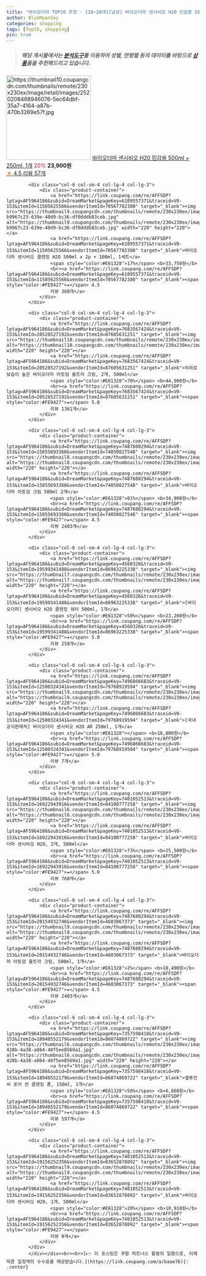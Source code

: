 ```yaml
---
title: "바이오더마 TOP10 추천 - [10~20대][남성] 바이오더마 센시비오 H20 민감용 500ml + 250ml, 1개"
author: BlueMoonSky
categories: shopping
tags: [Top10, shopping]
pin: true
---
```


> ##### 해당 게시물에서는 [**분석도구**](https://itemscout.io/)를 이용하여 **성별**, **연령별** 등의 데이터를 바탕으로 [**상품**](https://link.coupang.com/a/baae76)들을 추천해드리고 있습니다.
<div class="container"><div class="row">
            <div class="col-6 col-sm-4 col-lg-4 col-lg-3">
                <div class="product-container">
                    <a href="https://link.coupang.com/re/AFFSDP?lptag=AF5964186&subid=DreamMarket&pageKey=3673350&traceid=V0-153&itemId=18115589&vendorItemId=3017222271" target="_blank"><img src="https://thumbnail10.coupangcdn.com/thumbnails/remote/230x230ex/image/retail/images/2520208468946076-5ec64dbf-35a7-4164-a87b-470b3269e57f.jpg" alt="https://thumbnail10.coupangcdn.com/thumbnails/remote/230x230ex/image/retail/images/2520208468946076-5ec64dbf-35a7-4164-a87b-470b3269e57f.jpg" width="220" height="220"></a>
                    <a href="https://link.coupang.com/re/AFFSDP?lptag=AF5964186&subid=DreamMarket&pageKey=3673350&traceid=V0-153&itemId=18115589&vendorItemId=3017222271" target="_blank">바이오더마 센시비오 H20 민감용 500ml + 250ml, 1개</a>
                    <span style="color:#E61328">20%</span> <b>23,900원</b>
                    <br><a href="https://link.coupang.com/re/AFFSDP?lptag=AF5964186&subid=DreamMarket&pageKey=3673350&traceid=V0-153&itemId=18115589&vendorItemId=3017222271" target="_blank"><span style="color:#FE9427">★</span> 4.5
                    리뷰 57개</a>
                </div>
            </div>
            
            <div class="col-6 col-sm-4 col-lg-4 col-lg-3">
                <div class="product-container">
                    <a href="https://link.coupang.com/re/AFFSDP?lptag=AF5964186&subid=DreamMarket&pageKey=6109557371&traceid=V0-153&itemId=11505625566&vendorItemId=70567782380" target="_blank"><img src="https://thumbnail9.coupangcdn.com/thumbnails/remote/230x230ex/image/retail/images/3473212743536268-b9967c23-639e-40d9-bc36-df0dddb83ceb.jpg" alt="https://thumbnail9.coupangcdn.com/thumbnails/remote/230x230ex/image/retail/images/3473212743536268-b9967c23-639e-40d9-bc36-df0dddb83ceb.jpg" width="220" height="220"></a>
                    <a href="https://link.coupang.com/re/AFFSDP?lptag=AF5964186&subid=DreamMarket&pageKey=6109557371&traceid=V0-153&itemId=11505625566&vendorItemId=70567782380" target="_blank">바이오더마 센시비오 클렌징 H2O 500ml x 2p + 100ml, 1세트</a>
                    <span style="color:#E61328">17%</span> <b>33,750원</b>
                    <br><a href="https://link.coupang.com/re/AFFSDP?lptag=AF5964186&subid=DreamMarket&pageKey=6109557371&traceid=V0-153&itemId=11505625566&vendorItemId=70567782380" target="_blank"><span style="color:#FE9427">★</span> 4.5
                    리뷰 360개</a>
                </div>
            </div>
            
            <div class="col-6 col-sm-4 col-lg-4 col-lg-3">
                <div class="product-container">
                    <a href="https://link.coupang.com/re/AFFSDP?lptag=AF5964186&subid=DreamMarket&pageKey=7683567424&traceid=V0-153&itemId=20528527192&vendorItemId=87605631251" target="_blank"><img src="https://thumbnail10.coupangcdn.com/thumbnails/remote/230x230ex/image/vendor_inventory/a610/d5b9ce5581f3faaf5c818b7e92a83776d2645a72c6c6b4edf5faf18f1ac9.jpg" alt="https://thumbnail10.coupangcdn.com/thumbnails/remote/230x230ex/image/vendor_inventory/a610/d5b9ce5581f3faaf5c818b7e92a83776d2645a72c6c6b4edf5faf18f1ac9.jpg" width="220" height="220"></a>
                    <a href="https://link.coupang.com/re/AFFSDP?lptag=AF5964186&subid=DreamMarket&pageKey=7683567424&traceid=V0-153&itemId=20528527192&vendorItemId=87605631251" target="_blank">의외로 보습이 높은 바이오더마 아토덤 울트라 크림, 2개, 500ml</a>
                    <span style="color:#E61328">70%</span> <b>44,900원</b>
                    <br><a href="https://link.coupang.com/re/AFFSDP?lptag=AF5964186&subid=DreamMarket&pageKey=7683567424&traceid=V0-153&itemId=20528527192&vendorItemId=87605631251" target="_blank"><span style="color:#FE9427">★</span> 5.0
                    리뷰 1361개</a>
                </div>
            </div>
            
            <div class="col-6 col-sm-4 col-lg-4 col-lg-3">
                <div class="product-container">
                    <a href="https://link.coupang.com/re/AFFSDP?lptag=AF5964186&subid=DreamMarket&pageKey=7487680294&traceid=V0-153&itemId=15855693360&vendorItemId=74050827548" target="_blank"><img src="https://thumbnail8.coupangcdn.com/thumbnails/remote/230x230ex/image/vendor_inventory/912a/fc056b50fa7b2c66c10498ea9b3788890110ee80a0e413779c3aa90d94e4.jpg" alt="https://thumbnail8.coupangcdn.com/thumbnails/remote/230x230ex/image/vendor_inventory/912a/fc056b50fa7b2c66c10498ea9b3788890110ee80a0e413779c3aa90d94e4.jpg" width="220" height="220"></a>
                    <a href="https://link.coupang.com/re/AFFSDP?lptag=AF5964186&subid=DreamMarket&pageKey=7487680294&traceid=V0-153&itemId=15855693360&vendorItemId=74050827548" target="_blank">바이오더마 아토덤 크림 500ml 2개</a>
                    <span style="color:#E61328">81%</span> <b>34,900원</b>
                    <br><a href="https://link.coupang.com/re/AFFSDP?lptag=AF5964186&subid=DreamMarket&pageKey=7487680294&traceid=V0-153&itemId=15855693360&vendorItemId=74050827548" target="_blank"><span style="color:#FE9427">★</span> 4.5
                    리뷰 2403개</a>
                </div>
            </div>
            
            <div class="col-6 col-sm-4 col-lg-4 col-lg-3">
                <div class="product-container">
                    <a href="https://link.coupang.com/re/AFFSDP?lptag=AF5964186&subid=DreamMarket&pageKey=4560326&traceid=V0-153&itemId=19599341488&vendorItemId=86963225338" target="_blank"><img src="https://thumbnail7.coupangcdn.com/thumbnails/remote/230x230ex/image/vendor_inventory/007c/513c220d59fec454fb3bf8237f35cee53b05607b53a145934ca646fa42af.jpg" alt="https://thumbnail7.coupangcdn.com/thumbnails/remote/230x230ex/image/vendor_inventory/007c/513c220d59fec454fb3bf8237f35cee53b05607b53a145934ca646fa42af.jpg" width="220" height="220"></a>
                    <a href="https://link.coupang.com/re/AFFSDP?lptag=AF5964186&subid=DreamMarket&pageKey=4560326&traceid=V0-153&itemId=19599341488&vendorItemId=86963225338" target="_blank">[바이오더마] 센시비오 H2O 클렌징 워터 500ml, 1개</a>
                    <span style="color:#E61328">50%</span> <b>23,200원</b>
                    <br><a href="https://link.coupang.com/re/AFFSDP?lptag=AF5964186&subid=DreamMarket&pageKey=4560326&traceid=V0-153&itemId=19599341488&vendorItemId=86963225338" target="_blank"><span style="color:#FE9427">★</span> 5.0
                    리뷰 258개</a>
                </div>
            </div>
            
            <div class="col-6 col-sm-4 col-lg-4 col-lg-3">
                <div class="product-container">
                    <a href="https://link.coupang.com/re/AFFSDP?lptag=AF5964186&subid=DreamMarket&pageKey=7496866683&traceid=V0-153&itemId=12500324341&vendorItemId=79768919594" target="_blank"><img src="https://thumbnail9.coupangcdn.com/thumbnails/remote/230x230ex/image/vendor_inventory/f065/74913da04463007ead62274640cc6718b00b8bf06ce4080de4dba01d2ec9.jpg" alt="https://thumbnail9.coupangcdn.com/thumbnails/remote/230x230ex/image/vendor_inventory/f065/74913da04463007ead62274640cc6718b00b8bf06ce4080de4dba01d2ec9.jpg" width="220" height="220"></a>
                    <a href="https://link.coupang.com/re/AFFSDP?lptag=AF5964186&subid=DreamMarket&pageKey=7496866683&traceid=V0-153&itemId=12500324341&vendorItemId=79768919594" target="_blank">[국내공식판매처] 바이오더마 센시비오 H2O AR 250ml, 1개</a>
                    <span style="color:#E61328"></span> <b>16,800원</b>
                    <br><a href="https://link.coupang.com/re/AFFSDP?lptag=AF5964186&subid=DreamMarket&pageKey=7496866683&traceid=V0-153&itemId=12500324341&vendorItemId=79768919594" target="_blank"><span style="color:#FE9427">★</span> 5.0
                    리뷰 7개</a>
                </div>
            </div>
            
            <div class="col-6 col-sm-4 col-lg-4 col-lg-3">
                <div class="product-container">
                    <a href="https://link.coupang.com/re/AFFSDP?lptag=AF5964186&subid=DreamMarket&pageKey=7401052513&traceid=V0-153&itemId=16922943916&vendorItemId=84100777258" target="_blank"><img src="https://thumbnail6.coupangcdn.com/thumbnails/remote/230x230ex/image/vendor_inventory/c101/84af6ba0fd7fb8ec76d4ce46f7da76d81e67f2426e3762661bde3f9fe40f.jpg" alt="https://thumbnail6.coupangcdn.com/thumbnails/remote/230x230ex/image/vendor_inventory/c101/84af6ba0fd7fb8ec76d4ce46f7da76d81e67f2426e3762661bde3f9fe40f.jpg" width="220" height="220"></a>
                    <a href="https://link.coupang.com/re/AFFSDP?lptag=AF5964186&subid=DreamMarket&pageKey=7401052513&traceid=V0-153&itemId=16922943916&vendorItemId=84100777258" target="_blank">바이오더마 센시비오 H2O, 2개, 500ml</a>
                    <span style="color:#E61328">73%</span> <b>25,500원</b>
                    <br><a href="https://link.coupang.com/re/AFFSDP?lptag=AF5964186&subid=DreamMarket&pageKey=7401052513&traceid=V0-153&itemId=16922943916&vendorItemId=84100777258" target="_blank"><span style="color:#FE9427">★</span> 5.0
                    리뷰 760개</a>
                </div>
            </div>
            
            <div class="col-6 col-sm-4 col-lg-4 col-lg-3">
                <div class="product-container">
                    <a href="https://link.coupang.com/re/AFFSDP?lptag=AF5964186&subid=DreamMarket&pageKey=7487680294&traceid=V0-153&itemId=20154932746&vendorItemId=4603067373" target="_blank"><img src="https://thumbnail9.coupangcdn.com/thumbnails/remote/230x230ex/image/vendor_inventory/287b/0fcc365ee1cb256407fab25bb2f30f2d431b86bb428229479b628cc7e2db.jpg" alt="https://thumbnail9.coupangcdn.com/thumbnails/remote/230x230ex/image/vendor_inventory/287b/0fcc365ee1cb256407fab25bb2f30f2d431b86bb428229479b628cc7e2db.jpg" width="220" height="220"></a>
                    <a href="https://link.coupang.com/re/AFFSDP?lptag=AF5964186&subid=DreamMarket&pageKey=7487680294&traceid=V0-153&itemId=20154932746&vendorItemId=4603067373" target="_blank">바이오더마 아토덤 울트라 크림, 500ml, 1개</a>
                    <span style="color:#E61328">2%</span> <b>18,490원</b>
                    <br><a href="https://link.coupang.com/re/AFFSDP?lptag=AF5964186&subid=DreamMarket&pageKey=7487680294&traceid=V0-153&itemId=20154932746&vendorItemId=4603067373" target="_blank"><span style="color:#FE9427">★</span> 4.5
                    리뷰 2403개</a>
                </div>
            </div>
            
            <div class="col-6 col-sm-4 col-lg-4 col-lg-3">
                <div class="product-container">
                    <a href="https://link.coupang.com/re/AFFSDP?lptag=AF5964186&subid=DreamMarket&pageKey=7357598418&traceid=V0-153&itemId=18948552179&vendorItemId=86074869722" target="_blank"><img src="https://thumbnail6.coupangcdn.com/thumbnails/remote/230x230ex/image/retail/images/2023/05/25/10/3/97c1e722-428b-4a38-a864-40f5ee8569a1.jpg" alt="https://thumbnail6.coupangcdn.com/thumbnails/remote/230x230ex/image/retail/images/2023/05/25/10/3/97c1e722-428b-4a38-a864-40f5ee8569a1.jpg" width="220" height="220"></a>
                    <a href="https://link.coupang.com/re/AFFSDP?lptag=AF5964186&subid=DreamMarket&pageKey=7357598418&traceid=V0-153&itemId=18948552179&vendorItemId=86074869722" target="_blank">셀퓨전씨 포어 썬 클렌징 폼, 150ml, 1개</a>
                    <span style="color:#E61328">50%</span> <b>6,860원</b>
                    <br><a href="https://link.coupang.com/re/AFFSDP?lptag=AF5964186&subid=DreamMarket&pageKey=7357598418&traceid=V0-153&itemId=18948552179&vendorItemId=86074869722" target="_blank"><span style="color:#FE9427">★</span> 4.5
                    리뷰 597개</a>
                </div>
            </div>
            
            <div class="col-6 col-sm-4 col-lg-4 col-lg-3">
                <div class="product-container">
                    <a href="https://link.coupang.com/re/AFFSDP?lptag=AF5964186&subid=DreamMarket&pageKey=7401052513&traceid=V0-153&itemId=19156252356&vendorItemId=83652878092" target="_blank"><img src="https://thumbnail9.coupangcdn.com/thumbnails/remote/230x230ex/image/vendor_inventory/0a64/7ce9908e3b7f473be4bff67cc92c6d5100245b94c448c1a8cc4ade3f0258.JPG" alt="https://thumbnail9.coupangcdn.com/thumbnails/remote/230x230ex/image/vendor_inventory/0a64/7ce9908e3b7f473be4bff67cc92c6d5100245b94c448c1a8cc4ade3f0258.JPG" width="220" height="220"></a>
                    <a href="https://link.coupang.com/re/AFFSDP?lptag=AF5964186&subid=DreamMarket&pageKey=7401052513&traceid=V0-153&itemId=19156252356&vendorItemId=83652878092" target="_blank">바이오더마 센시비오 H20, 1개, 500ml</a>
                    <span style="color:#E61328">20%</span> <b>10,910원</b>
                    <br><a href="https://link.coupang.com/re/AFFSDP?lptag=AF5964186&subid=DreamMarket&pageKey=7401052513&traceid=V0-153&itemId=19156252356&vendorItemId=83652878092" target="_blank"><span style="color:#FE9427">★</span> 
                    리뷰 0개</a>
                </div>
            </div>
            </div></div><br><br>[👉 이 포스팅은 쿠팡 파트너스 활동의 일환으로, 이에 따른 일정액의 수수료를 제공받습니다.](https://link.coupang.com/a/baae76){: .center}